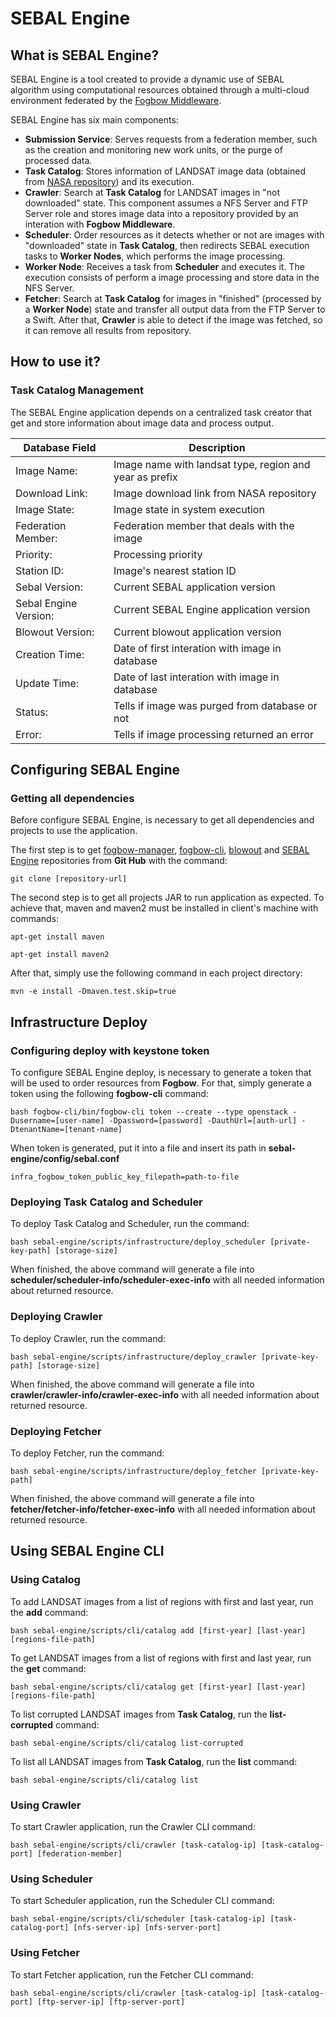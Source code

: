 # SEBAL Engine
## What is SEBAL Engine?
  SEBAL Engine is a tool created to provide a dynamic use of SEBAL algorithm using computational resources obtained through a multi-cloud environment federated by the [Fogbow Middleware](http://www.fogbowcloud.org).
  
  SEBAL Engine has six main components:
  - **Submission Service**: Serves requests from a federation member, such as the creation and monitoring new work units, or the purge of processed data.
  - **Task Catalog**: Stores information of LANDSAT image data (obtained from [NASA repository](https://ers.cr.usgs.gov)) and its execution.
  - **Crawler**: Search at **Task Catalog** for LANDSAT images in "not downloaded" state. This component assumes a NFS Server and FTP Server role and stores image data into a repository provided by an interation with **Fogbow Middleware**.
  - **Scheduler**: Order resources as it detects whether or not are images with "downloaded" state in **Task Catalog**, then redirects SEBAL execution tasks to **Worker Nodes**, which performs the image processing.
  - **Worker Node**: Receives a task from **Scheduler** and executes it. The execution consists of perform a image processing and store data in the NFS Server.
  - **Fetcher**: Search at **Task Catalog** for images in "finished" (processed by a **Worker Node**) state and transfer all output data from the FTP Server to a Swift. After that, **Crawler** is able to detect if the image was fetched, so it can remove all results from repository.

## How to use it?
### Task Catalog Management
  The SEBAL Engine application depends on a centralized task creator that get and store information about image data and process output.
  
  Database Field | Description
---- | --------------------
Image Name: | Image name with landsat type, region and year as prefix
Download Link: | Image download link from NASA repository
Image State: | Image state in system execution
Federation Member: | Federation member that deals with the image
Priority: | Processing priority
Station ID: | Image's nearest station ID
Sebal Version: | Current SEBAL application version
Sebal Engine Version: | Current SEBAL Engine application version
Blowout Version: | Current blowout application version
Creation Time: | Date of first interation with image in database
Update Time: | Date of last interation with image in database
Status: | Tells if image was purged from database or not
Error: | Tells if image processing returned an error


## Configuring SEBAL Engine
### Getting all dependencies
  Before configure SEBAL Engine, is necessary to get all dependencies and projects to use the application.
  
  The first step is to get [fogbow-manager](https://github.com/fogbow/fogbow-manager.git), [fogbow-cli](https://github.com/fogbow/fogbow-cli.git), [blowout](https://github.com/fogbow/blowout.git) and [SEBAL Engine](https://github.com/fogbow/sebal-engine.git) repositories from **Git Hub** with the command:
  
  ```
  git clone [repository-url]
  ```
  
  The second step is to get all projects JAR to run application as expected. To achieve that, maven and maven2 must be installed in client's machine with commands:
  
  ```
  apt-get install maven
  ```
  
  ```
  apt-get install maven2
  ```
  
  After that, simply use the following command in each project directory:
  
  ```
  mvn -e install -Dmaven.test.skip=true
  ```
  
## Infrastructure Deploy
### Configuring deploy with keystone token
  To configure SEBAL Engine deploy, is necessary to generate a token that will be used to order resources from **Fogbow**. For that, simply generate a token using the following **fogbow-cli** command:
  
  ```
  bash fogbow-cli/bin/fogbow-cli token --create --type openstack -Dusername=[user-name] -Dpassword=[password] -DauthUrl=[auth-url] -DtenantName=[tenant-name]
  ```
  
  When token is generated, put it into a file and insert its path in **sebal-engine/config/sebal.conf**
  
  ```
  infra_fogbow_token_public_key_filepath=path-to-file 
  ```
  
### Deploying Task Catalog and Scheduler
  To deploy Task Catalog and Scheduler, run the command:
  
  ```
  bash sebal-engine/scripts/infrastructure/deploy_scheduler [private-key-path] [storage-size]
  ```
  
  When finished, the above command will generate a file into **scheduler/scheduler-info/scheduler-exec-info** with all needed information about returned resource.
  
### Deploying Crawler
  To deploy Crawler, run the command:

  ```
  bash sebal-engine/scripts/infrastructure/deploy_crawler [private-key-path] [storage-size]
  ```
  
  When finished, the above command will generate a file into **crawler/crawler-info/crawler-exec-info** with all needed information about returned resource.
  
### Deploying Fetcher
  To deploy Fetcher, run the command:

  ```
  bash sebal-engine/scripts/infrastructure/deploy_fetcher [private-key-path]
  ```
  
  When finished, the above command will generate a file into **fetcher/fetcher-info/fetcher-exec-info** with all needed information about returned resource.
  
## Using SEBAL Engine CLI
### Using Catalog
  To add LANDSAT images from a list of regions with first and last year, run the **add** command:
  
  ```
  bash sebal-engine/scripts/cli/catalog add [first-year] [last-year] [regions-file-path]
  ```
  
  To get LANDSAT images from a list of regions with first and last year, run the **get** command:
  
  ```
  bash sebal-engine/scripts/cli/catalog get [first-year] [last-year] [regions-file-path]
  ```
  
  To list corrupted LANDSAT images from **Task Catalog**, run the **list-corrupted** command:
  
  ```
  bash sebal-engine/scripts/cli/catalog list-corrupted
  ```
  
  To list all LANDSAT images from **Task Catalog**, run the **list** command:
  
  ```
  bash sebal-engine/scripts/cli/catalog list
  ```
  
### Using Crawler
  To start Crawler application, run the Crawler CLI command:

  ```
  bash sebal-engine/scripts/cli/crawler [task-catalog-ip] [task-catalog-port] [federation-member]
  ```
  
### Using Scheduler
  To start Scheduler application, run the Scheduler CLI command:
  
  ```
  bash sebal-engine/scripts/cli/scheduler [task-catalog-ip] [task-catalog-port] [nfs-server-ip] [nfs-server-port]
  ```
  
### Using Fetcher
  To start Fetcher application, run the Fetcher CLI command:
  
  ```
  bash sebal-engine/scripts/cli/crawler [task-catalog-ip] [task-catalog-port] [ftp-server-ip] [ftp-server-port]
  ```

